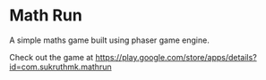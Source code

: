 # Math Run
A simple maths game built using phaser game engine.

Check out the game at https://play.google.com/store/apps/details?id=com.sukruthmk.mathrun
